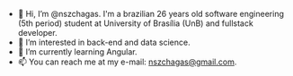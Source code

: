 - 👋 Hi, I’m @nszchagas. I'm a brazilian 26 years old software engineering (5th period) student at University of Brasília (UnB) and fullstack developer.
- 👀 I’m interested in back-end and data science. 
- 🌱 I’m currently learning Angular.
- 📫 You can reach me at my e-mail: nszchagas@gmail.com. 
